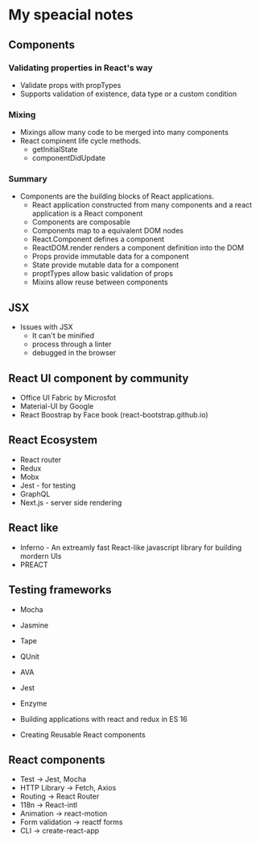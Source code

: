 # My speacial notes

## Components

### Validating properties in React's way

- Validate props with propTypes
- Supports validation of existence, data type or a custom condition


### Mixing
- Mixings allow many code to be merged into many components
- React compinent life cycle methods.
    - getInitialState
    - componentDidUpdate

### Summary
- Components are the building blocks of  React applications.
    - React application constructed from many  components  and a react application is a React component
    - Components are composable
    - Components map to a equivalent DOM nodes
    - React.Component defines a component
    - ReactDOM.render renders a component definition into the DOM
    - Props provide immutable data for a component
    - State provide mutable data for a component
    - proptTypes allow basic validation of props
    - Mixins allow reuse between components

## JSX
- Issues with JSX
    - It can't be minified
    - process through a linter
    - debugged in the browser

## React UI component by community
- Office UI Fabric by Microsfot
- Material-UI by Google
- React Boostrap by Face book (react-bootstrap.github.io)

## React Ecosystem
- React router
- Redux
- Mobx
- Jest - for testing
- GraphQL
- Next.js - server side rendering

## React like 
- Inferno - An extreamly fast React-like javascript library for building mordern UIs
- PREACT

## Testing frameworks
- Mocha
- Jasmine
- Tape
- QUnit
- AVA
- Jest
- Enzyme

- Building applications with react and redux in ES 16
- Creating  Reusable React components

## React components
- Test -> Jest, Mocha
- HTTP Library -> Fetch, Axios
- Routing -> React Router
- 118n -> React-intl
- Animation -> react-motion
- Form validation -> reactf forms
- CLI -> create-react-app
